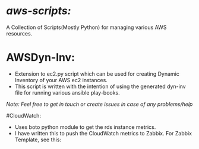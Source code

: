 ***aws-scripts:***
===
A Collection of Scripts(Mostly Python) for managing various AWS resources.

# AWSDyn-Inv:
- Extension to ec2.py script which can be used for creating Dynamic Inventory of your AWS ec2 instances. 
- This script is written with the intention of using the generated dyn-inv file for running various ansible play-books.

*Note: Feel free to get in touch or create issues in case of any problems/help*

#CloudWatch:
- Uses boto python module to get the rds instance metrics.
- I have written this to push the CloudWatch metrics to Zabbix. For Zabbix Template, see this: 

